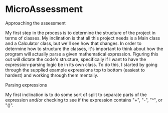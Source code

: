 # MicroAssessment

Approaching the assessment

My first step in the process is to determine the structure of the project in terms of classes. My inclination is that all this project needs is a Main class and a Calculator class, but we'll see how that changes. In order to determine how to structure the classes, it's important to think about how the program will actually parse a given mathematical expression. Figuring this out will dictate the code's structure, specifically if I want to have the expression-parsing logic be in its own class. To do this, I started by going through the supplied example expressions top to bottom (easiest to hardest) and working through them mentally.

Parsing expressions

My first inclination is to do some sort of split to separate parts of the expression and/or checking to see if the expression contains "+", "-", "^", or "()". 
